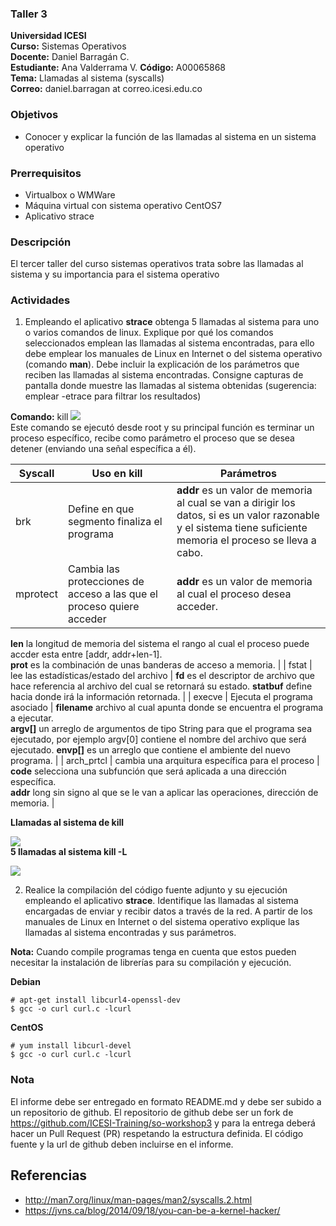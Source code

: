### Taller 3
**Universidad ICESI**  
**Curso:** Sistemas Operativos  
**Docente:** Daniel Barragán C.  
**Estudiante:** Ana Valderrama V.
**Código:** A00065868  
**Tema:** Llamadas al sistema (syscalls)  
**Correo:** daniel.barragan at correo.icesi.edu.co


### Objetivos
* Conocer y explicar la función de las llamadas al sistema en un sistema operativo

### Prerrequisitos
* Virtualbox o WMWare
* Máquina virtual con sistema operativo CentOS7
* Aplicativo strace

### Descripción
El tercer taller del curso sistemas operativos trata sobre las llamadas al sistema y su importancia para el sistema operativo

### Actividades

1. Empleando el aplicativo **strace** obtenga 5 llamadas al sistema para uno o varios comandos de linux. Explique por qué los comandos seleccionados emplean las llamadas al sistema encontradas, para ello debe emplear los manuales de Linux en Internet o del sistema operativo (comando **man**). Debe incluir la explicación de los parámetros que reciben las llamadas al sistema encontradas. Consigne capturas de pantalla donde muestre las llamadas al sistema obtenidas (sugerencia: emplear -etrace para filtrar los resultados)

**Comando:** kill
![][1]  
Este comando se ejecutó desde root y su principal función es terminar un proceso específico, recibe como parámetro el proceso que se desea detener (enviando una señal específica a él).  
  
| Syscall | Uso en kill | Parámetros  |
|------|------|------|
| brk | Define en que segmento finaliza el programa | **addr** es un valor de memoria al cual se van a dirigir los datos, si es un valor razonable y el sistema tiene suficiente memoria el proceso se lleva a cabo. |  
| mprotect | Cambia las protecciones de acceso a las que el proceso quiere acceder | **addr** es un valor de memoria al cual el proceso desea acceder.  
**len** la longitud de memoria del sistema el rango al cual el proceso puede accder esta entre [addr, addr+len-1].  
**prot** es la combinación de unas banderas de acceso a memoria.  |
| fstat | lee las estadísticas/estado del archivo | **fd** es el descriptor de archivo que hace referencia al archivo del cual se retornará su estado. 
**statbuf** define hacia donde irá la información retornada.  |
| execve | Ejecuta el programa asociado | **filename** archivo al cual apunta donde se encuentra el programa a ejecutar.  
**argv[]** un arreglo de argumentos de tipo String para que el programa sea ejecutado, por ejemplo argv[0] contiene el nombre del archivo que será ejecutado.
**envp[]** es un arreglo que contiene el ambiente del nuevo programa. |
| arch_prtcl | cambia una arquitura específica para el proceso | **code** selecciona una subfunción que será aplicada a una dirección específica.  
**addr** long sin signo al que se le van a aplicar las operaciones, dirección de memoria.  |

**Llamadas al sistema de kill**  

![][2]  
**5 llamadas al sistema kill -L**  

![][3]


2. Realice la compilación del código fuente adjunto y su ejecución empleando el aplicativo **strace**. Identifique las llamadas al sistema encargadas de enviar y recibir datos a través de la red. A partir de los manuales de Linux en Internet o del sistema operativo explique las llamadas al sistema encontradas y sus parámetros.

**Nota:** Cuando compile programas tenga en cuenta que estos pueden necesitar la instalación de librerías para su compilación y ejecución.

**Debian**
```
# apt-get install libcurl4-openssl-dev
$ gcc -o curl curl.c -lcurl
```
**CentOS**
```
# yum install libcurl-devel
$ gcc -o curl curl.c -lcurl
```

### Nota

El informe debe ser entregado en formato README.md y debe ser subido a un repositorio de github. El repositorio de github debe ser un fork de https://github.com/ICESI-Training/so-workshop3 y para la entrega deberá hacer un Pull Request (PR) respetando la estructura definida. El código fuente y la url de github deben incluirse en el informe.  

## Referencias

* http://man7.org/linux/man-pages/man2/syscalls.2.html  
* https://jvns.ca/blog/2014/09/18/you-can-be-a-kernel-hacker/

[1]: killcommand.PNG
[2]: killcommand_syscalls.PNG
[3]: syscalls_killL.PNG
